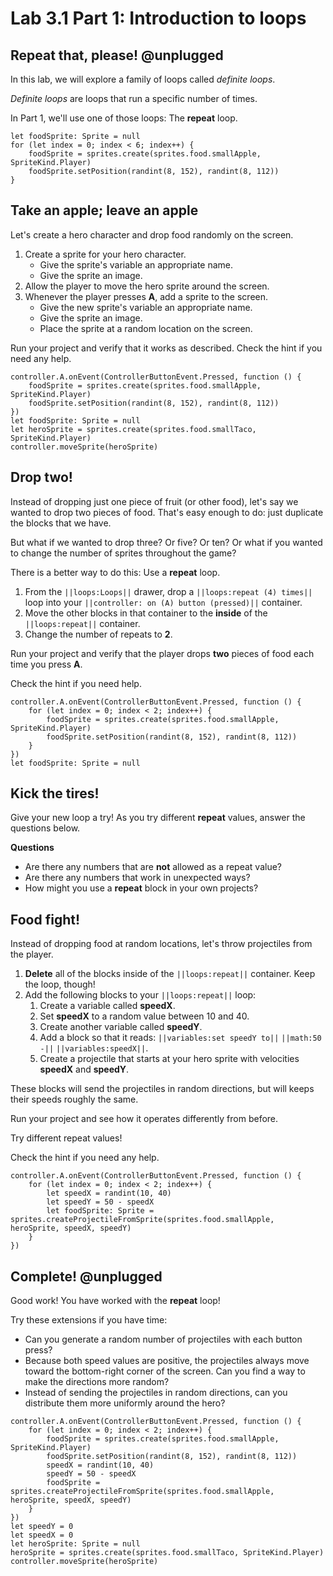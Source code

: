 # Lab 3.1 Part 1: Introduction to loops

## Repeat that, please! @unplugged

In this lab, we will explore a family of loops called *definite loops*.

*Definite loops* are loops that run a specific number of times.

In Part 1, we'll use one of those loops: The **repeat** loop.

```block
let foodSprite: Sprite = null
for (let index = 0; index < 6; index++) {
    foodSprite = sprites.create(sprites.food.smallApple, SpriteKind.Player)
    foodSprite.setPosition(randint(8, 152), randint(8, 112))
}
```

## Take an apple; leave an apple

Let's create a hero character and drop food randomly on the screen.

1.   Create a sprite for your hero character.
     -    Give the sprite's variable an appropriate name.
     -    Give the sprite an image.
1.   Allow the player to move the hero sprite around the screen.
1.   Whenever the player presses **A**, add a sprite to the screen.
     -    Give the new sprite's variable an appropriate name.
     -    Give the sprite an image.
     -    Place the sprite at a random location on the screen.

Run your project and verify that it works as described.
Check the hint if you need any help.

```blocks
controller.A.onEvent(ControllerButtonEvent.Pressed, function () {
    foodSprite = sprites.create(sprites.food.smallApple, SpriteKind.Player)
    foodSprite.setPosition(randint(8, 152), randint(8, 112))
})
let foodSprite: Sprite = null
let heroSprite = sprites.create(sprites.food.smallTaco, SpriteKind.Player)
controller.moveSprite(heroSprite)
```

## Drop two!

Instead of dropping just one piece of fruit (or other food), let's say we
wanted to drop two pieces of food. That's easy enough to do: just duplicate
the blocks that we have.

But what if we wanted to drop three? Or five?
Or ten? Or what if you wanted to change the number of sprites throughout
the game?

There is a better way to do this: Use a **repeat** loop.

1.    From the ``||loops:Loops||`` drawer, drop a
``||loops:repeat (4) times||`` loop into your
``||controller: on (A) button (pressed)||`` container.
1.    Move the other blocks in that container to the **inside** of the
``||loops:repeat||`` container.
1.    Change the number of repeats to **2**.

Run your project and verify that the player drops **two** pieces of food
each time you press **A**.

Check the hint if you need help.

```blocks
controller.A.onEvent(ControllerButtonEvent.Pressed, function () {
    for (let index = 0; index < 2; index++) {
        foodSprite = sprites.create(sprites.food.smallApple, SpriteKind.Player)
        foodSprite.setPosition(randint(8, 152), randint(8, 112))
    }
})
let foodSprite: Sprite = null
```

## Kick the tires!

Give your new loop a try! As you try different **repeat** values,
answer the questions below.

**Questions**

-    Are there any numbers that are **not** allowed as a repeat value?
-    Are there any numbers that work in unexpected ways?
-    How might you use a **repeat** block in your own projects?

## Food fight!

Instead of dropping food at random locations, let's throw projectiles
from the player.

1.   **Delete** all of the blocks inside of the ``||loops:repeat||`` container.
Keep the loop, though!
1.   Add the following blocks to your ``||loops:repeat||`` loop:
     1.    Create a variable called **speedX**.
     1.    Set **speedX** to a random value between 10 and 40.
     1.    Create another variable called **speedY**.
     1.    Add a block so that it reads:
     ``||variables:set speedY to||`` ``||math:50 -||``
     ``||variables:speedX||``.
     1.    Create a projectile that starts at your hero sprite with
     velocities **speedX** and **speedY**.

These blocks will send the projectiles in random directions, but will
keeps their speeds roughly the same.

Run your project and see how it operates differently from before.

Try different repeat values!

Check the hint if you need any help.

```block
controller.A.onEvent(ControllerButtonEvent.Pressed, function () {
    for (let index = 0; index < 2; index++) {
        let speedX = randint(10, 40)
        let speedY = 50 - speedX
        let foodSprite: Sprite = sprites.createProjectileFromSprite(sprites.food.smallApple, heroSprite, speedX, speedY)
    }
})
```

## Complete! @unplugged

Good work! You have worked with the **repeat** loop!

Try these extensions if you have time:

-    Can you generate a random number of projectiles with each button press?
-    Because both speed values are positive, the projectiles always move
toward the bottom-right corner of the screen. Can you find a way to make
the directions more random?
-    Instead of sending the projectiles in random directions, can you
distribute them more uniformly around the hero?

```ghost
controller.A.onEvent(ControllerButtonEvent.Pressed, function () {
    for (let index = 0; index < 2; index++) {
        foodSprite = sprites.create(sprites.food.smallApple, SpriteKind.Player)
        foodSprite.setPosition(randint(8, 152), randint(8, 112))
        speedX = randint(10, 40)
        speedY = 50 - speedX
        foodSprite = sprites.createProjectileFromSprite(sprites.food.smallApple, heroSprite, speedX, speedY)
    }
})
let speedY = 0
let speedX = 0
let heroSprite: Sprite = null
heroSprite = sprites.create(sprites.food.smallTaco, SpriteKind.Player)
controller.moveSprite(heroSprite)
```